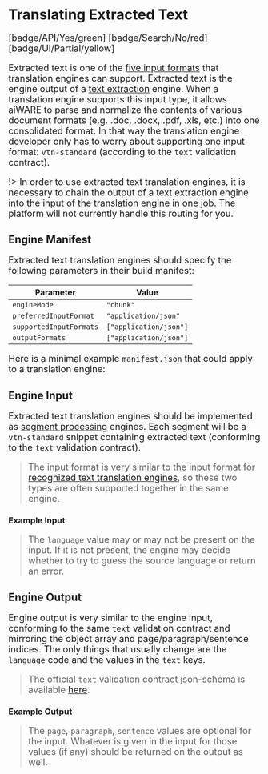 # Translating Extracted Text

[badge/API/Yes/green]
[badge/Search/No/red]
[badge/UI/Partial/yellow]

Extracted text is one of the [five input formats](/developer/engines/cognitive/text/translation/?id=engine-input-options) that translation engines can support.
Extracted text is the engine output of a [text extraction](/developer/engines/cognitive/text/text-extraction/?id=engine-output) engine.
When a translation engine supports this input type, it allows aiWARE to parse and normalize the contents of various document formats (e.g. .doc, .docx, .pdf, .xls, etc.) into one consolidated format.
In that way the translation engine developer only has to worry about supporting one input format: `vtn-standard` (according to the `text` validation contract).

!> In order to use extracted text translation engines, it is necessary to chain the output of a text extraction engine into the input of the translation engine in one job.
The platform will not currently handle this routing for you.

## Engine Manifest

Extracted text translation engines should specify the following parameters in their build manifest:

| Parameter | Value |
| --------- | ----- |
| `engineMode` | `"chunk"` |
| `preferredInputFormat` | `"application/json"` |
| `supportedInputFormats` | `["application/json"]` |
| `outputFormats` | `["application/json"]` |

Here is a minimal example `manifest.json` that could apply to a translation engine:

[](manifest.example.json ':include :type=code json')

[](../../../../_snippets/engine-manifest-pointer.md ':include')

## Engine Input

Extracted text translation engines should be implemented as [segment processing](/developer/engines/processing-modes/segment-processing/) engines.
Each segment will be a `vtn-standard` snippet containing extracted text (conforming to the `text` validation contract).

> The input format is very similar to the input format for [recognized text translation engines](/developer/engines/cognitive/text/translation/recognized-text/?id=example-input),
so these two types are often supported together in the same engine.

### Example Input

[](vtn-standard-input.example.json ':include :type=code json')

> The `language` value may or may not be present on the input.
If it is not present, the engine may decide whether to try to guess the source language or return an error.

## Engine Output

Engine output is very similar to the engine input, conforming to the same `text` validation contract and mirroring the object array and page/paragraph/sentence indices.
The only things that usually change are the `language` code and the values in the `text` keys.

> The official `text` validation contract json-schema is available
[here](/schemas/vtn-standard/text/text.json ':ignore').

### Example Output

[](../../../../../../../schemas/vtn-standard/text/examples/extracted-text.with-language.json ':include :type=code json')

> The `page`, `paragraph`, `sentence` values are optional for the input.
Whatever is given in the input for those values (if any) should be returned on the output as well.

<style>
     p, ul, ol, li { font-size: 18px !important;}
</style>